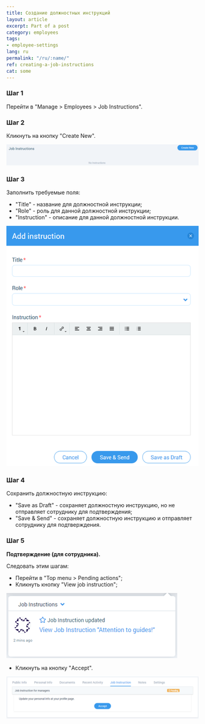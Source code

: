 ```yaml
---
title: Создание должностных инструкций
layout: article
excerpt: Part of a post
category: employees
tags:
- employee-settings
lang: ru
permalink: "/ru/:name/"
ref: creating-a-job-instructions
cat: some
---
```


### **Шаг 1**

Перейти в "Manage > Employees > Job Instructions".

### **Шаг 2**

Кликнуть на кнопку "Create New".

![Creating_a_job_instruction1](/assets/images/creating_a_job_instruction1.png)

### **Шаг 3** 

Заполнить требуемые поля:
- "Title" - название для должностной инструкции;
- "Role" - роль для данной должностной инструкции;
- "Instruction" - описание для данной должностной инструкции.

![Creating_a_job_instruction2](/assets/images/creating_a_job_instruction2.png)

### **Шаг 4**

Сохранить должностную инструкцию:
- "Save as Draft" - сохраняет должностную инструкцию, но не отправляет сотруднику для подтверждения;
- "Save & Send" - сохраняет должностную инструкцию и отправляет сотруднику для подтверждения.

### **Шаг 5**

**Подтверждение (для сотрудника).**

Следовать этим шагам:
- Перейти в "Top menu > Pending actions";
- Кликнуть кнопку "View job instruction";

![Creating_a_job_instruction3](/assets/images/creating_a_job_instruction3.png)

- Кликнуть на кнопку "Accept".

![Job_instruction_requests2](/assets/images/job_instruction_requests2.png)
